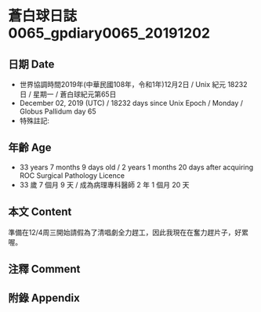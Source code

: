 [_metadata_:encoding]: - "utf-8"
[_metadata_:fileformat]: - "markdown"
[_metadata_:MIME_type]: - "text/plain"
[_metadata_:markdown_version]: - "commonmark version 0.29"
[_metadata_:markdown_spec]: - "https://spec.commonmark.org/0.29/"

# 蒼白球日誌0065_gpdiary0065_20191202 #

## 日期 Date ##

* 世界協調時間2019年(中華民國108年，令和1年)12月2日 / Unix 紀元 18232 日 / 星期一 / 蒼白球紀元第65日
* December 02, 2019 (UTC) / 18232 days since Unix Epoch / Monday / Globus Pallidum day 65
* 特殊註記:

## 年齡 Age ##

* 33 years 7 months 9 days old / 2 years 1 months 20 days after acquiring ROC Surgical Pathology Licence
* 33 歲 7 個月 9 天 / 成為病理專科醫師 2 年 1 個月 20 天

## 本文 Content ##

準備在12/4周三開始請假為了清唱劇全力趕工，因此我現在在奮力趕片子，好累喔。

## 注釋 Comment ##

## 附錄 Appendix ##

